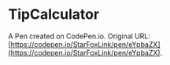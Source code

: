 # TipCalculator

A Pen created on CodePen.io. Original URL: [https://codepen.io/StarFoxLink/pen/eYpbaZX](https://codepen.io/StarFoxLink/pen/eYpbaZX).


